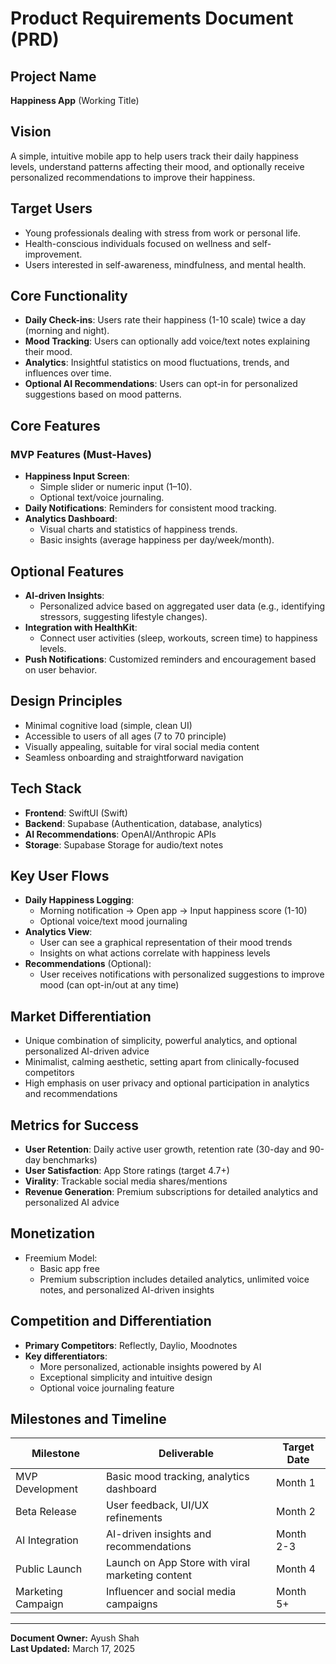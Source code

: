 # Product Requirements Document (PRD)

## Project Name

**Happiness App** (Working Title)

## Vision

A simple, intuitive mobile app to help users track their daily happiness levels, understand patterns affecting their mood, and optionally receive personalized recommendations to improve their happiness.

## Target Users

- Young professionals dealing with stress from work or personal life.
- Health-conscious individuals focused on wellness and self-improvement.
- Users interested in self-awareness, mindfulness, and mental health.

## Core Functionality

- **Daily Check-ins**: Users rate their happiness (1-10 scale) twice a day (morning and night).
- **Mood Tracking**: Users can optionally add voice/text notes explaining their mood.
- **Analytics**: Insightful statistics on mood fluctuations, trends, and influences over time.
- **Optional AI Recommendations**: Users can opt-in for personalized suggestions based on mood patterns.

## Core Features

### MVP Features (Must-Haves)

- **Happiness Input Screen**:
  - Simple slider or numeric input (1–10).
  - Optional text/voice journaling.
- **Daily Notifications**: Reminders for consistent mood tracking.
- **Analytics Dashboard**:
  - Visual charts and statistics of happiness trends.
  - Basic insights (average happiness per day/week/month).

## Optional Features

- **AI-driven Insights**:
  - Personalized advice based on aggregated user data (e.g., identifying stressors, suggesting lifestyle changes).
- **Integration with HealthKit**:
  - Connect user activities (sleep, workouts, screen time) to happiness levels.
- **Push Notifications**: Customized reminders and encouragement based on user behavior.

## Design Principles

- Minimal cognitive load (simple, clean UI)
- Accessible to users of all ages (7 to 70 principle)
- Visually appealing, suitable for viral social media content
- Seamless onboarding and straightforward navigation

## Tech Stack

- **Frontend**: SwiftUI (Swift)
- **Backend**: Supabase (Authentication, database, analytics)
- **AI Recommendations**: OpenAI/Anthropic APIs
- **Storage**: Supabase Storage for audio/text notes

## Key User Flows

- **Daily Happiness Logging**:
  - Morning notification → Open app → Input happiness score (1-10)
  - Optional voice/text mood journaling
- **Analytics View**:
  - User can see a graphical representation of their mood trends
  - Insights on what actions correlate with happiness levels
- **Recommendations** (Optional):
  - User receives notifications with personalized suggestions to improve mood (can opt-in/out at any time)

## Market Differentiation

- Unique combination of simplicity, powerful analytics, and optional personalized AI-driven advice
- Minimalist, calming aesthetic, setting apart from clinically-focused competitors
- High emphasis on user privacy and optional participation in analytics and recommendations

## Metrics for Success

- **User Retention**: Daily active user growth, retention rate (30-day and 90-day benchmarks)
- **User Satisfaction**: App Store ratings (target 4.7+)
- **Virality**: Trackable social media shares/mentions
- **Revenue Generation**: Premium subscriptions for detailed analytics and personalized AI advice

## Monetization

- Freemium Model:
  - Basic app free
  - Premium subscription includes detailed analytics, unlimited voice notes, and personalized AI-driven insights

## Competition and Differentiation

- **Primary Competitors**: Reflectly, Daylio, Moodnotes
- **Key differentiators**:
  - More personalized, actionable insights powered by AI
  - Exceptional simplicity and intuitive design
  - Optional voice journaling feature

## Milestones and Timeline

| Milestone | Deliverable | Target Date |
|-----------|-------------|-------------|
| MVP Development | Basic mood tracking, analytics dashboard | Month 1 |
| Beta Release | User feedback, UI/UX refinements | Month 2 |
| AI Integration | AI-driven insights and recommendations | Month 2-3 |
| Public Launch | Launch on App Store with viral marketing content | Month 4 |
| Marketing Campaign | Influencer and social media campaigns | Month 5+ |

---

**Document Owner:** Ayush Shah  
**Last Updated:** March 17, 2025
